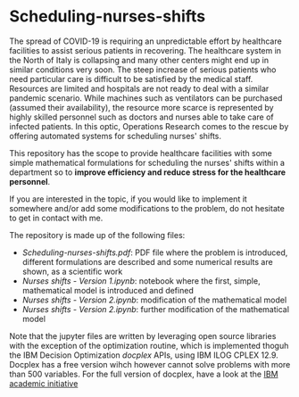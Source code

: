 # Scheduling-nurses-shifts

The spread of COVID-19 is requiring an unpredictable effort by healthcare facilities to assist serious patients in recovering. The healthcare system in the North of Italy is collapsing and many other centers might end up in similar conditions very soon. The steep increase of serious patients who need particular care is difficult to be satisfied by the medical staff. Resources are limited and hospitals are not ready to deal with a similar pandemic scenario. While machines such as ventilators can be purchased (assumed their availability), the resource more scarce is represented by highly skilled personnel such as doctors and nurses able to take care of infected patients. In this optic, Operations Research comes to the rescue by offering automated systems for scheduling nurses' shifts. 

This repository has the scope to provide healthcare facilities with some simple mathematical formulations for scheduling the nurses' shifts within a department so to __improve efficiency and reduce stress for the healthcare personnel__.


If you are interested in the topic, if you would like to implement it somewhere and/or add some modifications to the problem, do not hesitate to get in contact with me.


The repository is made up of the following files:
- _Scheduling-nurses-shifts.pdf_: PDF file where the problem is introduced, different formulations are described and some numerical results are shown, as a scientific work
- _Nurses shifts - Version 1.ipynb_: notebook where the first, simple, mathematical model is introduced and defined
- _Nurses shifts - Version 2.ipynb_: modification of the mathematical model
- _Nurses shifts - Version 2.ipynb_: further modification of the mathematical model

Note that the jupyter files are written by leveraging open source libraries with the exception of the optimization routine, which is implemented thoguh the IBM Decision Optimization _docplex_ APIs, using IBM ILOG CPLEX 12.9. Docplex has a free version wihch however cannot solve problems with more than 500 variables. For the full version of docplex, have a look at the [IBM academic initiative](https://developer.ibm.com/docloud/blog/2019/07/04/cplex-optimization-studio-for-students-and-academics/)